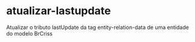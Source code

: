 # atualizar-lastupdate
Atualizar o tributo lastUpdate da tag entity-relation-data de uma entidade do modelo BrCriss
